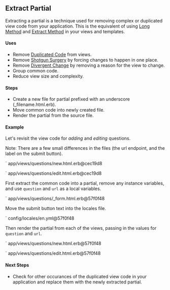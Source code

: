 ## Extract Partial

Extracting a partial is a technique used for removing complex or duplicated view 
code from your application. This is the equivalent of using [Long Method](#long-method) and
[Extract Method](#extract-method) in your views and templates.

#### Uses

* Remove [Duplicated Code](#duplicated-code) from views.
* Remove [Shotgun Surgery](#shotgun-surgery) by forcing changes to happen in one place.
* Remove [Divergent Change](#divergent-change) by removing a reason for the view to change.
* Group common code.
* Reduce view size and complexity.

#### Steps

* Create a new file for partial prefixed with an underscore (_filename.html.erb).
* Move common code into newly created file.
* Render the partial from the source file.

#### Example

Let's revisit the view code for _adding_ and _editing_ questions.

Note: There are a few small differences in the files (the url endpoint, and the 
label on the submit button).

` app/views/questions/new.html.erb@cec19d8

` app/views/questions/edit.html.erb@cec19d8

First extract the common code into a partial, remove any instance variables, and 
use `question` and `url` as a local variables.

` app/views/questions/_form.html.erb@57f0f48

Move the submit button text into the locales file.

` config/locales/en.yml@57f0f48

Then render the partial from each of the views, passing in the values for
`question` and `url`.

` app/views/questions/new.html.erb@57f0f48

` app/views/questions/edit.html.erb@57f0f48

#### Next Steps

* Check for other occurances of the duplicated view code in your application and 
replace them with the newly extracted partial.
